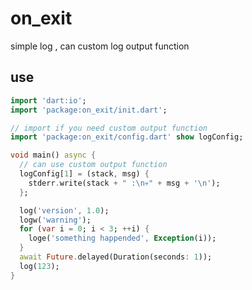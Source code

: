 <!-- 本文件由 ./readme.make.md 自动生成，请不要直接修改此文件 -->

# on_exit

simple log , can custom log output function

## use

```dart
import 'dart:io';
import 'package:on_exit/init.dart';

// import if you need custom output function
import 'package:on_exit/config.dart' show logConfig;

void main() async {
  // can use custom output function
  logConfig[1] = (stack, msg) {
    stderr.write(stack + " :\n💀" + msg + '\n');
  };

  log('version', 1.0);
  logw('warning');
  for (var i = 0; i < 3; ++i) {
    loge('something happended', Exception(i));
  }
  await Future.delayed(Duration(seconds: 1));
  log(123);
}

```
